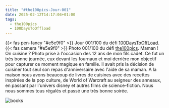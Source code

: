 ```yaml
---
title: "#the100pics-Jour-001"
date: 2025-02-12T14:17:04+01:00
tags:
  - the100pics
  - 100DaysToOffload
---
```

{{< fas pen-fancy "#e5e9f0" >}} Jour 001/100 du défi [100DaysToOffLoad](https://100daystooffload.com/). {{< fas camera "#e5e9f0" >}} Photo 001/100 du défi [the100pics](https://the100.pics/).<!--more--> Maman ! On cuisine ? Photo prise à l'occasion des 12 ans de mon fils cadet. Ce fut un très bonne journée, eux devant les fournaux et moi derrière mon objectif pour capturer ce moment magique en famille. Il avait pris la décision de cuisiner tout seul son repas d'anniversaire avec l'aide de sa maman. A la maison nous avons beaucoup de livres de cuisines avec des recettes inspirées de la pop culture, de World of Warcraft au seigneur des anneaux, en passant par l'univers disney et autres films de science-fiction. Nous nous sommes tous régalés et passé une très bonne soirée.

![books](/img/t100pics/D001.jpg "Janvier 2024 - Nikon D3500")
